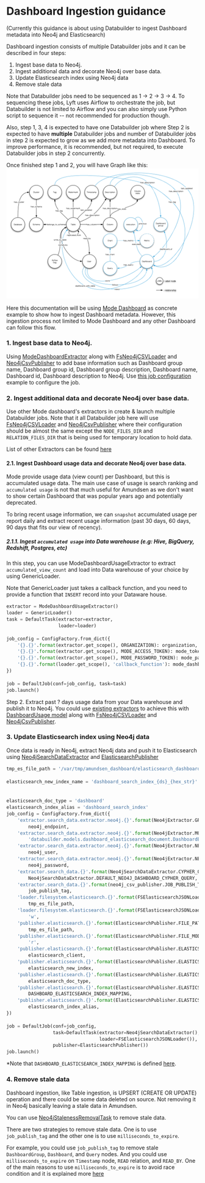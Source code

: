# Dashboard Ingestion guidance 
(Currently this guidance is about using Databuilder to ingest Dashboard metadata into Neo4j and Elasticsearch)

Dashboard ingestion consists of multiple Databuilder jobs and it can be described in four steps:

 1. Ingest base data to Neo4j.
 2. Ingest additional data and decorate Neo4j over base data.
 3. Update Elasticsearch index using Neo4j data
 4. Remove stale data

Note that Databuilder jobs need to be sequenced as 1 -> 2 -> 3 -> 4. To sequencing these jobs, Lyft uses Airflow to orchestrate the job, but Databuilder is not limited to Airflow and you can also simply use Python script to sequence it -- not recommended for production though.

Also, step 1, 3, 4 is expected to have one Databuilder job where Step 2 is expected to have **multiple** Databuilder jobs and number of Databuilder jobs in step 2 is expected to grow as we add more metadata into Dashboard. To improve performance, it is recommended, but not required, to execute Databuilder jobs in step 2 concurrently.

Once finished step 1 and 2, you will have Graph like this:
![Dashboard graph modeling](./assets/dashboard_graph_modeling.png?raw=true "Dashboard graph modeling")

Here this documentation will be using [Mode Dashboard](https://app.mode.com/) as concrete example to show how to ingest Dashboard metadata. However, this ingestion process not limited to Mode Dashboard and any other Dashboard can follow this flow.

### 1. Ingest base data to Neo4j.
Using [ModeDashboardExtractor](../README.md#modedashboardextractor) along with [FsNeo4jCSVLoader](../README.md#fsneo4jcsvloader) and [Neo4jCsvPublisher](../README.md#neo4jcsvpublisher) to add base information such as Dashboard group name, Dashboard group id, Dashboard group description, Dashboard name, Dashboard id, Dashboard description to Neo4j. Use [this job configuration](../README.md#modedashboardextractor) example to configure the job.

### 2. Ingest additional data and decorate Neo4j over base data.

Use other Mode dashboard's extractors in create & launch multiple Databuilder jobs. Note that it all Databuilder job here will use [FsNeo4jCSVLoader](../README.md#fsneo4jcsvloader) and [Neo4jCsvPublisher](../README.md#neo4jcsvpublisher) where their configuration should be almost the same except the `NODE_FILES_DIR` and `RELATION_FILES_DIR` that is being used for temporary location to hold data.

List of other Extractors can be found [here](../README.md#mode-dashboard-extractor)

#### 2.1. Ingest Dashboard usage data and decorate Neo4j over base data.
Mode provide usage data (view count) per Dashboard, but this is accumulated usage data. The main use case of usage is search ranking and `accumulated usage` is not that much useful for Amundsen as we don't want to show certain Dashboard that was popular years ago and potentially deprecated.

To bring recent usage information, we can `snapshot` accumulated usage per report daily and extract recent usage information (past 30 days, 60 days, 90 days that fits our view of recency). 

##### 2.1.1. Ingest `accumulated usage` into Data warehouse (e.g: Hive, BigQuery, Redshift, Postgres, etc)

In this step, you can use ModeDashboardUsageExtractor to extract `accumulated_view_count` and load into Data warehouse of your choice by using GenericLoader.

Note that GenericLoader just takes a callback function, and you need to provide a function that `INSERT` record into your Dataware house.

```python
extractor = ModeDashboardUsageExtractor()
loader = GenericLoader()
task = DefaultTask(extractor=extractor,
				   loader=loader)

job_config = ConfigFactory.from_dict({
	'{}.{}'.format(extractor.get_scope(), ORGANIZATION): organization,
	'{}.{}'.format(extractor.get_scope(), MODE_ACCESS_TOKEN): mode_token,
	'{}.{}'.format(extractor.get_scope(), MODE_PASSWORD_TOKEN): mode_password,
	'{}.{}'.format(loader.get_scope(), 'callback_function'): mode_dashboard_usage_loader_callback_function,
})

job = DefaultJob(conf=job_config, task=task)
job.launch()

```
Step 2. Extract past ? days usage data from your Data warehouse and publish it to Neo4j.
You could use [existing extractors](../README.md#list-of-extractors) to achieve this with [DashboardUsage model](./models.md#dashboardusage) along with [FsNeo4jCSVLoader](../README.md#fsneo4jcsvloader) and [Neo4jCsvPublisher](../README.md#neo4jcsvpublisher).
  
### 3. Update Elasticsearch index using Neo4j data

Once data is ready in Neo4j, extract Neo4j data and push it to Elasticsearch using [Neo4jSearchDataExtractor](../databuilder/extractor/neo4j_search_data_extractor.py) and [ElasticsearchPublisher](../databuilder/publisher/elasticsearch_publisher.py)

```python
tmp_es_file_path = '/var/tmp/amundsen_dashboard/elasticsearch_dashboard_upload/es_data.json'

elasticsearch_new_index_name = 'dashboard_search_index_{ds}_{hex_str}'.format(ds='2020-05-12',
                                                                              hex_str=uuid.uuid4().hex)

elasticsearch_doc_type = 'dashboard'
elasticsearch_index_alias = 'dashboard_search_index'
job_config = ConfigFactory.from_dict({
    'extractor.search_data.extractor.neo4j.{}'.format(Neo4jExtractor.GRAPH_URL_CONFIG_KEY):
        neo4j_endpoint,
    'extractor.search_data.extractor.neo4j.{}'.format(Neo4jExtractor.MODEL_CLASS_CONFIG_KEY):
        'databuilder.models.dashboard_elasticsearch_document.DashboardESDocument',
    'extractor.search_data.extractor.neo4j.{}'.format(Neo4jExtractor.NEO4J_AUTH_USER):
        neo4j_user,
    'extractor.search_data.extractor.neo4j.{}'.format(Neo4jExtractor.NEO4J_AUTH_PW):
        neo4j_password,
    'extractor.search_data.{}'.format(Neo4jSearchDataExtractor.CYPHER_QUERY_CONFIG_KEY):
        Neo4jSearchDataExtractor.DEFAULT_NEO4J_DASHBOARD_CYPHER_QUERY,
    'extractor.search_data.{}'.format(neo4j_csv_publisher.JOB_PUBLISH_TAG):
        job_publish_tag,
    'loader.filesystem.elasticsearch.{}'.format(FSElasticsearchJSONLoader.FILE_PATH_CONFIG_KEY):
        tmp_es_file_path,
    'loader.filesystem.elasticsearch.{}'.format(FSElasticsearchJSONLoader.FILE_MODE_CONFIG_KEY):
        'w',
    'publisher.elasticsearch.{}'.format(ElasticsearchPublisher.FILE_PATH_CONFIG_KEY):
        tmp_es_file_path,
    'publisher.elasticsearch.{}'.format(ElasticsearchPublisher.FILE_MODE_CONFIG_KEY):
        'r',
    'publisher.elasticsearch.{}'.format(ElasticsearchPublisher.ELASTICSEARCH_CLIENT_CONFIG_KEY):
        elasticsearch_client,
    'publisher.elasticsearch.{}'.format(ElasticsearchPublisher.ELASTICSEARCH_NEW_INDEX_CONFIG_KEY):
        elasticsearch_new_index,
    'publisher.elasticsearch.{}'.format(ElasticsearchPublisher.ELASTICSEARCH_DOC_TYPE_CONFIG_KEY):
        elasticsearch_doc_type,
    'publisher.elasticsearch.{}'.format(ElasticsearchPublisher.ELASTICSEARCH_MAPPING_CONFIG_KEY):
        DASHBOARD_ELASTICSEARCH_INDEX_MAPPING,
    'publisher.elasticsearch.{}'.format(ElasticsearchPublisher.ELASTICSEARCH_ALIAS_CONFIG_KEY):
        elasticsearch_index_alias,
})

job = DefaultJob(conf=job_config,
                 task=DefaultTask(extractor=Neo4jSearchDataExtractor(),
                                  loader=FSElasticsearchJSONLoader()),
                 publisher=ElasticsearchPublisher())
job.launch()
```

*Note that `DASHBOARD_ELASTICSEARCH_INDEX_MAPPING` is defined [here](../databuilder/publisher/elasticsearch_constants.py).  


### 4. Remove stale data
Dashboard ingestion, like Table ingestion, is UPSERT (CREATE OR UPDATE) operation and there could be some data deleted on source. Not removing it in Neo4j basically leaving a stale data in Amundsen.

You can use [Neo4jStalenessRemovalTask](../README.md#removing-stale-data-in-neo4j----neo4jstalenessremovaltask) to remove stale data.

There are two strategies to remove stale data. One is to use `job_publish_tag` and the other one is to use `milliseconds_to_expire`.

For example, you could use `job_publish_tag` to remove stale `DashboardGroup`, `Dashboard`, and  `Query` nodes.  And you could use `milliseconds_to_expire` on `Timestamp` node,  `READ` relation, and `READ_BY`.  One of the main reasons to use `milliseconds_to_expire` is to avoid race condition and it is explained more [here](./README.md#using-publisher_last_updated_epoch_ms-to-remove-stale-data)
